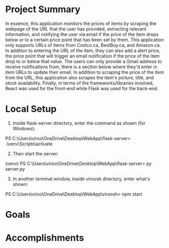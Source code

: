 # Project Summary
In essence, this application monitors the prices of items by scraping the webpage of the URL that the user has provided, extracting relevant information, and notifying the user via email if the price of the item drops below or to a certain price point that has been set by them.
This application only supports URLs of items from Costco.ca, BestBuy.ca, and Amazon.ca. In addition to entering the URL of the item, they can also add a alert price, the price point that will trigger an email notification if the price of the item drop to or below that value. 
The users can only provide a Gmail address to receive notifications from, there is a section below where they'd enter in item URLs to update their email. 
In addition to scraping the price of the item from the URL, this application also scrapes the item's picture, title, and stock availability.
Finally, in terms of the frameworks/libraries involved, React was used for the front-end while Flask was used for the back-end. 
# Local Setup
1) Inside flask-server directory, enter the command as shown (for Windows):

PS C:\Users\viroo\OneDrive\Desktop\WebApp\flask-server> .\venv\Scripts\activate

2) Then start the server:

(venv) PS C:\Users\viroo\OneDrive\Desktop\WebApp\flask-server> py server.py

3) In another terminal window, inside viroosh directory, enter what's shown:

PS C:\Users\viroo\OneDrive\Desktop\WebApp\viroosh> npm start
# Goals
# Accomplishments 
